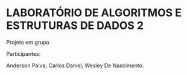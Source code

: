 # LABORATÓRIO DE ALGORITMOS E ESTRUTURAS DE DADOS 2 
 Projeto em grupo

Participantes:

Anderson Paiva;
Carlos Daniel;
Wesley De Nascimento.